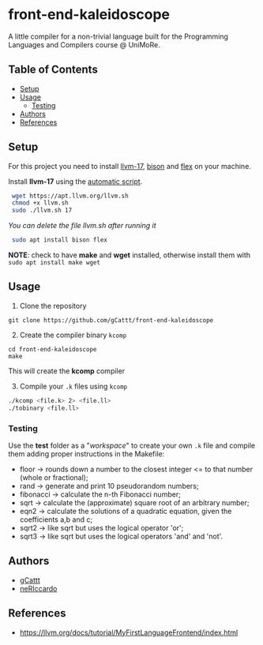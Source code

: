 # front-end-kaleidoscope

A little compiler for a non-trivial language built for the Programming Languages and Compilers course @ UniMoRe.

## Table of Contents
- [Setup](#setup)
- [Usage](#usage)
  - [Testing](#testing)
- [Authors](#authors)
- [References](#references)
  
## Setup
For this project you need to install [llvm-17](https://releases.llvm.org/), [bison](https://www.gnu.org/software/bison/bison.html) and [flex](https://gothub.frontendfriendly.xyz/westes/flex/blob/master/README.md) on your machine.

Install **llvm-17** using the [automatic script](https://apt.llvm.org/).
```bash
 wget https://apt.llvm.org/llvm.sh
 chmod +x llvm.sh
 sudo ./llvm.sh 17
```
_You can delete the file llvm.sh after running it_

```bash
 sudo apt install bison flex
```
**NOTE**: check to have **make** and **wget** installed, otherwise install them with ```sudo apt install make wget``` 

## Usage

1. Clone the repository
```
git clone https://github.com/gCattt/front-end-kaleidoscope
```

2. Create the compiler binary ```kcomp```
```
cd front-end-kaleidoscope
make
``` 
This will create the **kcomp** compiler 

3. Compile your ```.k``` files using ```kcomp```
```bash
./kcomp <file.k> 2> <file.ll>
./tobinary <file.ll>
```

### Testing
Use the **test** folder as a "_workspace_" to create your own ```.k``` file and compile them adding proper instructions in the Makefile:
- floor &rarr; rounds down a number to the closest integer <= to that number (whole or fractional);
- rand  &rarr; generate and print 10 pseudorandom numbers;
- fibonacci &rarr; calculate the n-th Fibonacci number;
- sqrt  &rarr; calculate the (approximate) square root of an arbitrary number;
- eqn2  &rarr; calculate the solutions of a quadratic equation, given the coefficients a,b and c;
- sqrt2 &rarr; like sqrt but uses the logical operator 'or';
- sqrt3 &rarr; like sqrt but uses the logical operators 'and' and 'not'.

## Authors
 - [gCattt](https://github.com/gCattt)
 - [neRIccardo](https://github.com/neRIccardo)

## References
- https://llvm.org/docs/tutorial/MyFirstLanguageFrontend/index.html
